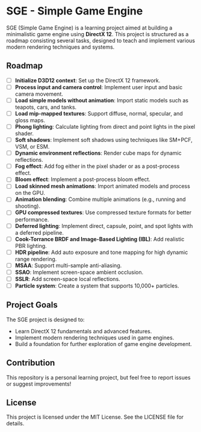 # SGE - Simple Game Engine  

SGE (Simple Game Engine) is a learning project aimed at building a minimalistic game engine using **DirectX 12**. This project is structured as a roadmap consisting several tasks, designed to teach and implement various modern rendering techniques and systems.  

## Roadmap  

- [ ] **Initialize D3D12 context**: Set up the DirectX 12 framework.  
- [ ] **Process input and camera control**: Implement user input and basic camera movement.  
- [ ] **Load simple models without animation**: Import static models such as teapots, cars, and tanks.  
- [ ] **Load mip-mapped textures**: Support diffuse, normal, specular, and gloss maps.  
- [ ] **Phong lighting**: Calculate lighting from direct and point lights in the pixel shader.  
- [ ] **Soft shadows**: Implement soft shadows using techniques like SM+PCF, VSM, or ESM.  
- [ ] **Dynamic environment reflections**: Render cube maps for dynamic reflections.  
- [ ] **Fog effect**: Add fog either in the pixel shader or as a post-process effect.  
- [ ] **Bloom effect**: Implement a post-process bloom effect.  
- [ ] **Load skinned mesh animations**: Import animated models and process on the GPU.  
- [ ] **Animation blending**: Combine multiple animations (e.g., running and shooting).  
- [ ] **GPU compressed textures**: Use compressed texture formats for better performance.  
- [ ] **Deferred lighting**: Implement direct, capsule, point, and spot lights with a deferred pipeline.  
- [ ] **Cook-Torrance BRDF and Image-Based Lighting (IBL)**: Add realistic PBR lighting.  
- [ ] **HDR pipeline**: Add auto exposure and tone mapping for high dynamic range rendering.  
- [ ] **MSAA**: Support multi-sample anti-aliasing.  
- [ ] **SSAO**: Implement screen-space ambient occlusion.  
- [ ] **SSLR**: Add screen-space local reflections.
- [ ] **Particle system**: Create a system that supports 10,000+ particles.  

## Project Goals  

The SGE project is designed to:  
- Learn DirectX 12 fundamentals and advanced features.  
- Implement modern rendering techniques used in game engines.  
- Build a foundation for further exploration of game engine development.  
 
## Contribution
This repository is a personal learning project, but feel free to report issues or suggest improvements!

## License
This project is licensed under the MIT License. See the LICENSE file for details.
